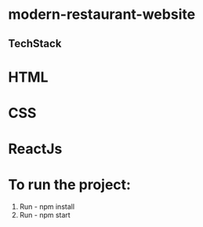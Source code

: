 # modern-restaurant-website


## TechStack
 # HTML
 # CSS
 # ReactJs

# To run the project:
1. Run - npm install
2. Run - npm start
